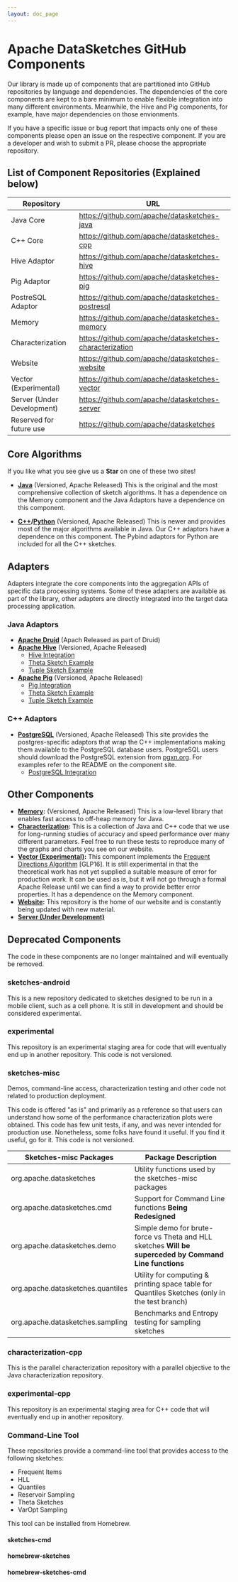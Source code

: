 ```yaml
---
layout: doc_page
---
```

<!--
    Licensed to the Apache Software Foundation (ASF) under one
    or more contributor license agreements.  See the NOTICE file
    distributed with this work for additional information
    regarding copyright ownership.  The ASF licenses this file
    to you under the Apache License, Version 2.0 (the
    "License"); you may not use this file except in compliance
    with the License.  You may obtain a copy of the License at

      http://www.apache.org/licenses/LICENSE-2.0

    Unless required by applicable law or agreed to in writing,
    software distributed under the License is distributed on an
    "AS IS" BASIS, WITHOUT WARRANTIES OR CONDITIONS OF ANY
    KIND, either express or implied.  See the License for the
    specific language governing permissions and limitations
    under the License.
-->

# Apache DataSketches GitHub Components

Our library is made up of components that are partitioned into GitHub repositories by language and dependencies. The dependencies of the core components are kept to a bare minimum to enable flexible integration into many different environments. Meanwhile, the Hive and Pig components, for example, have major dependencies on those envionments. 

If you have a specific issue or bug report that impacts only one of these components please open an issue on the respective component. If you are a developer and wish to submit a PR, please choose the appropriate repository.

## List of Component Repositories (Explained below)

| Repository                  | URL                                                       |
|-----------------------------|-----------------------------------------------------------|
| Java Core                   | <https://github.com/apache/datasketches-java>             |
| C++ Core                    | <https://github.com/apache/datasketches-cpp>              |
| Hive Adaptor                | <https://github.com/apache/datasketches-hive>             |
| Pig Adaptor                 | <https://github.com/apache/datasketches-pig>              |
| PostreSQL Adaptor           | <https://github.com/apache/datasketches-postresql>        |
| Memory                      | <https://github.com/apache/datasketches-memory>           |
| Characterization            | <https://github.com/apache/datasketches-characterization> |
| Website                     | <https://github.com/apache/datasketches-website>          |
| Vector  (Experimental)      | <https://github.com/apache/datasketches-vector>           |
| Server  (Under Development) | <https://github.com/apache/datasketches-server>           |
| Reserved for future use     | <https://github.com/apache/datasketches>                  |


## Core Algorithms
If you like what you see give us a **Star** on one of these two sites!

* **[Java](https://github.com/apache/datasketches-java)** (Versioned, Apache Released) This is the original and the most comprehensive collection of sketch algorithms. It has a dependence on the Memory component and the Java Adaptors have a dependence on this component. 

* **[C++](https://github.com/apache/datasketches-cpp)/[Python](https://github.com/apache/datasketches-cpp/tree/master/python)** (Versioned, Apache Released) This is newer and provides most of the major algorithms available in Java.  Our C++ adaptors have a dependence on this component.  The Pybind adaptors for Python are included for all the C++ sketches.

## Adapters
Adapters integrate the core components into the aggregation APIs of specific data processing systems. Some of these adapters are available as part of the library, other adapters are directly integrated into the target data processing application.

### Java Adaptors
* **[Apache Druid](https://datasketches.apache.org/docs/SystemIntegrations/ApacheDruidIntegration.html)** (Apach Released as part of Druid)
* **[Apache Hive](https://github.com/apache/datasketches-hive)** (Versioned, Apache Released)
    * [Hive Integration](https://datasketches.apache.org/docs/SystemIntegrations/ApacheHiveIntegration.html)
    * [Theta Sketch Example]({{site.docs_dir}}/Theta/ThetaHiveUDFs.html)
    * [Tuple Sketch Example]({{site.docs_dir}}/Tuple/TuplePigUDFs.html)
* **[Apache Pig](https://github.com/apache/datasketches-pig)** (Versioned, Apache Released)
    * [Pig Integration](https://datasketches.apache.org/docs/SystemIntegrations/ApachePigIntegration.html)
    * [Theta Sketch Example]({{site.docs_dir}}/Theta/ThetaPigUDFs.html)
    * [Tuple Sketch Example]({{site.docs_dir}}/Tuple/TuplePigUDFs.html) 


### C++ Adaptors
* **[PostgreSQL](https://github.com/apache/datasketches-postresql)** (Versioned, Apache Released)
This site provides the postgres-specific adaptors that wrap the C++ implementations making
them available to the PostgreSQL database users. PostgreSQL users should download the PostgreSQL extension from [pgxn.org](https://pgxn.org/dist/datasketches/).  For examples refer to the README on the component site.
    * [PostgreSQL Integration](https://datasketches.apache.org/docs/SystemIntegrations/PostgreSQLIntegration.html)

## Other Components
* **[Memory](https://github.com/apache/datasketches-memory):** (Versioned, Apache Released) This is a low-level library that enables fast access to off-heap memory for Java.
* **[Characterization](https://github.com/apache/datasketches-characterization):** This is a collection of Java and C++ code that we use for long-running studies of accuracy and speed performance over many different parameters. Feel free to run these tests to reproduce many of the graphs and charts you see on our website.
* **[Vector (Experimental)](https://github.com/apache/datasketches-vector):** This component implements the [Frequent Directions Algorithm](/docs/Community/Research.html) [GLP16].  It is still experimental in that the theoretical work has not yet supplied a suitable measure of error for production work. It can be used as is, but it will not go through a formal Apache Release until we can find a way to provide better error properties.  It has a dependence on the Memory component.
* **[Website](https://github.com/apache/datasketches-website):** This repository is the home of our website and is constantly being updated with new material.
* **[Server (Under Development)](https://github.com/apache/datasketches-server)** 



## Deprecated Components
The code in these components are no longer maintained and will eventually be removed.

### sketches-android
This is a new repository dedicated to sketches designed to be run in a mobile client, such as a cell phone. 
It is still in development and should be considered experimental.

### experimental
This repository is an experimental staging area for code that will eventually end up in another 
repository. This code is not versioned.


### sketches-misc
Demos, command-line access, characterization testing and other code not related to production 
deployment.

This code is offered "as is" and primarily as a reference so that users can understand how some of 
the performance characterization plots were obtained. This code has few unit tests, if any, 
and was never intended for production use. 
Nonetheless, some folks have found it useful. If you find it useful, go for it. 
This code is not versioned.
    
Sketches-misc Packages             | Package Description
-----------------------------------|---------------------
org.apache.datasketches                 | Utility functions used by the sketches-misc packages
org.apache.datasketches.cmd             | Support for Command Line functions **Being Redesigned**
org.apache.datasketches.demo            | Simple demo for brute-force vs Theta and HLL sketches **Will be superceded by Command Line functions**
org.apache.datasketches.quantiles       | Utility for computing & printing space table for Quantiles Sketches (only in the test branch)
org.apache.datasketches.sampling        | Benchmarks and Entropy testing for sampling sketches

### characterization-cpp
This is the parallel characterization repository with a parallel objective to the Java characterization repository.

### experimental-cpp
This repository is an experimental staging area for C++ code that will eventually end up in another 
repository.

### Command-Line Tool
These repositories provide a command-line tool that provides access to the following sketches:
- Frequent Items
- HLL
- Quantiles
- Reservoir Sampling
- Theta Sketches
- VarOpt Sampling

This tool can be installed from Homebrew.

#### sketches-cmd

#### homebrew-sketches

#### homebrew-sketches-cmd
